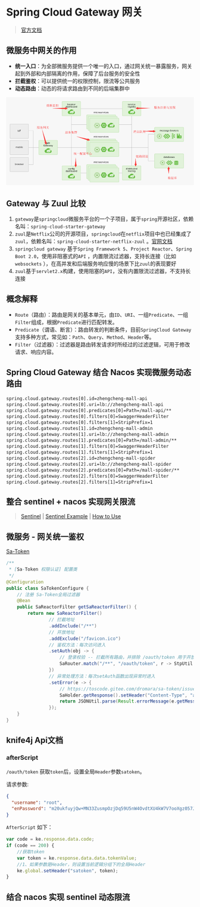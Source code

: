 # Spring Cloud Gateway 网关

> [官方文档](https://docs.spring.io/spring-cloud-gateway/docs/current/reference/html/#gateway-starter)

## 微服务中网关的作用

- **统一入口**：为全部微服务提供一个唯一的入口，通过网关统一暴露服务，网关起到外部和内部隔离的作用，保障了后台服务的安全性
- **拦截鉴权**：可以提供统一的权限控制，限流等公共服务
- **动态路由**：动态的将请求路由到不同的后端集群中

![springcloud](/img/springcloud.png)

## Gateway 与 Zuul 比较

1. `gateway`是`springcloud`微服务平台的一个子项目，属于`spring`开源社区，依赖名叫：`spring-cloud-starter-gateway`
2. `zuul`是`Netflix`公司的开源项目，`springcloud`在`netflix`项目中也已经集成了`zuul`，依赖名叫：`spring-cloud-starter-netflix-zuul`
   。[官网文档](https://github.com/Netflix/zuul)
3. `springcloud gateway` 基于`Spring Framework 5`、`Project Reactor`、`Spring Boot 2.0`，使用非阻塞式的`API`
   ，内置限流过滤器，支持长连接（比如`websockets`
   ），在高并发和后端服务响应慢的场景下比`zuul`的表现要好
4. `zuul`基于`servlet2.x`构建，使用阻塞的`API`，没有内置限流过滤器，不支持长连接

## 概念解释

- `Route`（路由）：路由是网关的基本单元，由`ID`、`URI`、一组`Predicate`、一组`Filter`组成，根据`Predicate`进行匹配转发。
- `Predicate`（谓语、断言）：路由转发的判断条件，目前`SpringCloud Gateway`支持多种方式，常见如：`Path`、`Query`、`Method`、`Header`等。
- `Filter`（过滤器）：过滤器是路由转发请求时所经过的过滤逻辑，可用于修改请求、响应内容。

## Spring Cloud Gateway 结合 Nacos 实现微服务动态路由

```properties
spring.cloud.gateway.routes[0].id=zhengcheng-mall-api
spring.cloud.gateway.routes[0].uri=lb://zhengcheng-mall-api
spring.cloud.gateway.routes[0].predicates[0]=Path=/mall-api/**
spring.cloud.gateway.routes[0].filters[0]=SwaggerHeaderFilter
spring.cloud.gateway.routes[0].filters[1]=StripPrefix=1
spring.cloud.gateway.routes[1].id=zhengcheng-mall-admin
spring.cloud.gateway.routes[1].uri=lb://zhengcheng-mall-admin
spring.cloud.gateway.routes[1].predicates[0]=Path=/mall-admin/**
spring.cloud.gateway.routes[1].filters[0]=SwaggerHeaderFilter
spring.cloud.gateway.routes[1].filters[1]=StripPrefix=1
spring.cloud.gateway.routes[2].id=zhengcheng-mall-spider
spring.cloud.gateway.routes[2].uri=lb://zhengcheng-mall-spider
spring.cloud.gateway.routes[2].predicates[0]=Path=/mall-spider/**
spring.cloud.gateway.routes[2].filters[0]=SwaggerHeaderFilter
spring.cloud.gateway.routes[2].filters[1]=StripPrefix=1
```

## 整合 sentinel + nacos 实现网关限流

> [Sentinel](https://github.com/alibaba/Sentinel) | [Sentinel Example](https://github.com/alibaba/spring-cloud-alibaba/blob/2.2.x/spring-cloud-alibaba-examples/sentinel-example/sentinel-core-example/readme-zh.md) | [How to Use](https://github.com/alibaba/Sentinel/wiki/How-to-Use)

## 微服务 - 网关统一鉴权

[Sa-Token](https://sa-token.dev33.cn/doc/index.html#/micro/gateway-auth)

```java
/**
 * [Sa-Token 权限认证] 配置类 
 */
@Configuration
public class SaTokenConfigure {
    // 注册 Sa-Token全局过滤器 
    @Bean
    public SaReactorFilter getSaReactorFilter() {
        return new SaReactorFilter()
                // 拦截地址 
                .addInclude("/**")
                // 开放地址 
                .addExclude("/favicon.ico")
                // 鉴权方法：每次访问进入 
                .setAuth(obj -> {
                    // 登录校验 -- 拦截所有路由，并排除 /oauth/token 用于开放登录 
                    SaRouter.match("/**", "/oauth/token", r -> StpUtil.checkLogin());
                })
                // 异常处理方法：每次setAuth函数出现异常时进入 
                .setError(e -> {
                    // https://toscode.gitee.com/dromara/sa-token/issues/I46ZZF
                    SaHolder.getResponse().setHeader("Content-Type", "application/json");
                    return JSONUtil.parse(Result.errorMessage(e.getMessage()));
                });
    }
}
```

## knife4j Api文档

### afterScript

`/oauth/token` 获取`token`后，设置全局`Header`参数`satoken`。

请求参数:

```json
{
  "username": "root",
  "enPassword": "m20ukfuyjQw+MN33ZusmpOzjDq59U5nW4OvdtXU4kW7V7ooXgz057JAox0CYEF4Pd++BEifRTcnIPvgIucTSxSnuqtCocs5fnFcovNsz40YDZNF7YNVSOgYlc+ixRaA9Ff+eRUXUQf32vyeF27jkJmhUTvevF185FdfQZvlNIP0="
}
```

`AfterScript` 如下：

```javascript
var code = ke.response.data.code;
if (code == 200) {
    //获取token
    var token = ke.response.data.data.tokenValue;
    //1、如果参数是Header，则设置当前逻辑分组下的全局Header
    ke.global.setHeader("satoken", token);
}
```

## 结合 nacos 实现 sentinel 动态限流

